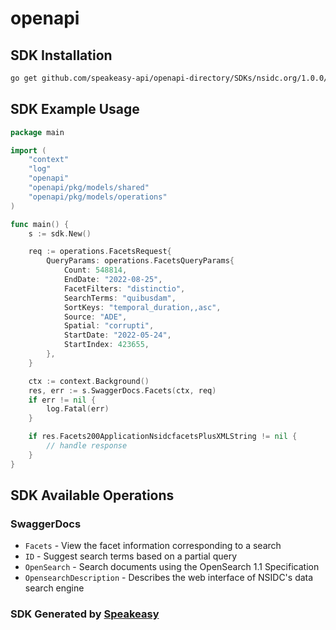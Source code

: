 # openapi

<!-- Start SDK Installation -->
## SDK Installation

```bash
go get github.com/speakeasy-api/openapi-directory/SDKs/nsidc.org/1.0.0/go
```
<!-- End SDK Installation -->

## SDK Example Usage
<!-- Start SDK Example Usage -->
```go
package main

import (
    "context"
    "log"
    "openapi"
    "openapi/pkg/models/shared"
    "openapi/pkg/models/operations"
)

func main() {
    s := sdk.New()

    req := operations.FacetsRequest{
        QueryParams: operations.FacetsQueryParams{
            Count: 548814,
            EndDate: "2022-08-25",
            FacetFilters: "distinctio",
            SearchTerms: "quibusdam",
            SortKeys: "temporal_duration,,asc",
            Source: "ADE",
            Spatial: "corrupti",
            StartDate: "2022-05-24",
            StartIndex: 423655,
        },
    }

    ctx := context.Background()
    res, err := s.SwaggerDocs.Facets(ctx, req)
    if err != nil {
        log.Fatal(err)
    }

    if res.Facets200ApplicationNsidcfacetsPlusXMLString != nil {
        // handle response
    }
}
```
<!-- End SDK Example Usage -->

<!-- Start SDK Available Operations -->
## SDK Available Operations


### SwaggerDocs

* `Facets` - View the facet information corresponding to a search
* `ID` - Suggest search terms based on a partial query
* `OpenSearch` - Search documents using the OpenSearch 1.1 Specification
* `OpensearchDescription` - Describes the web interface of NSIDC's data search engine
<!-- End SDK Available Operations -->

### SDK Generated by [Speakeasy](https://docs.speakeasyapi.dev/docs/using-speakeasy/client-sdks)
